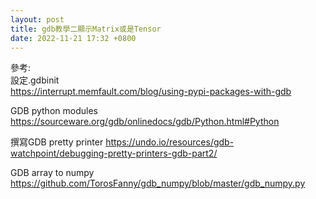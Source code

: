 ```yaml
---
layout: post
title: gdb教學二顯示Matrix或是Tensor
date: 2022-11-21 17:32 +0800
---
```



參考:  
設定.gdbinit  
https://interrupt.memfault.com/blog/using-pypi-packages-with-gdb  

GDB python modules 
https://sourceware.org/gdb/onlinedocs/gdb/Python.html#Python  

撰寫GDB pretty printer
https://undo.io/resources/gdb-watchpoint/debugging-pretty-printers-gdb-part2/

GDB array to numpy
https://github.com/TorosFanny/gdb_numpy/blob/master/gdb_numpy.py